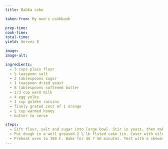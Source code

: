 ```yaml
---
title: Babka cake

taken-from: My mum's cookbook

prep-time:
cook-time:
total-time:
yield: Serves 8

image:
image-alt:

ingredients:
  - 3 cups plain flour
  - ½ teaspoon salt
  - 2 tablespoons sugar
  - 1 teaspoon dried yeast
  - 8 tablespoons softened butter
  - 2/3 cup warm milk
  - 4 egg yolks
  - 1 cup golden raisins
  - finely grated zest of 1 orange
  - ¼ cup warmed honey
  - butter to serve

steps:
  - Sift flour, salt and sugar into large bowl. Stir in yeast, then make a well in centre. Add the butter, milk, egg yolks, dried fruit and orange zest. Mix into a dough. Knead for 10 minutes on a lightly floured board.
  - Put dough in a well greased 2 ½ lb fluted cake tin. Cover with oiled plastic wrap and set in a warm spot for 1 hour.
  - Preheat oven to 190 C. Bake for 45 ? 50 minutes. Test with a skewer. Let cake cool in pan for 5 minutes. Turn out onto wire rack and brush all over with warmed honey. When cold slice thickly and serve with butter.
---
```

